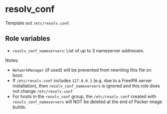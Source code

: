 # resolv_conf

Template out `/etc/resolv.conf`.

## Role variables

- `resolv_conf_nameservers`: List of up to 3 nameserver addresses.

Notes:

- `NetworkManager` (if used) will be prevented from rewriting this file on boot.
- If `/etc/resolv.conf` includes `127.0.0.1` (e.g. due to a FreeIPA server installation), then `resolv_conf_nameservers` is ignored and this role does not change `/etc/resolv.conf`
- For hosts in the `resolv_conf` group, the `/etc/resolv.conf` created with `resolv_conf_nameservers` will
  NOT be deleted at the end of Packer image builds.
